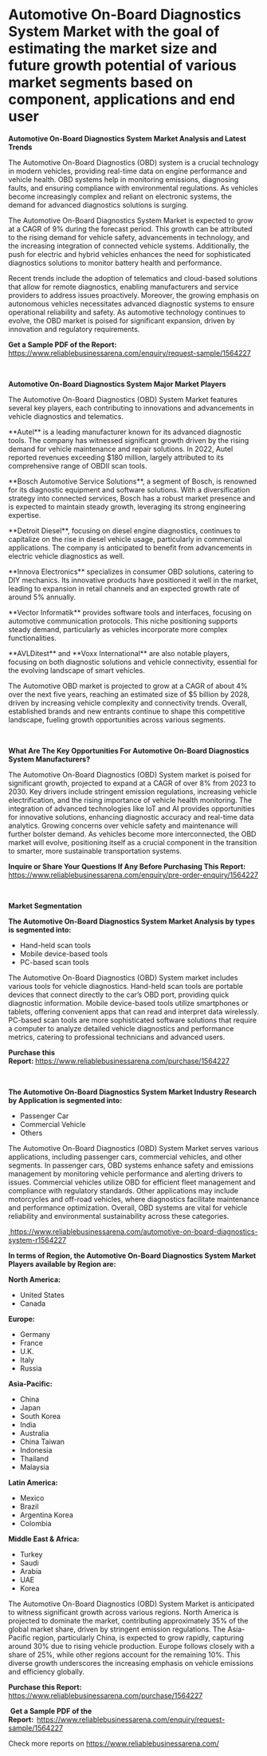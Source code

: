 <p><h1>Automotive On-Board Diagnostics System Market with the goal of estimating the market size and future growth potential of various market segments based on component, applications and end user</h1></p><p><strong>Automotive On-Board Diagnostics System Market Analysis and Latest Trends</strong></p>
<p><p>The Automotive On-Board Diagnostics (OBD) system is a crucial technology in modern vehicles, providing real-time data on engine performance and vehicle health. OBD systems help in monitoring emissions, diagnosing faults, and ensuring compliance with environmental regulations. As vehicles become increasingly complex and reliant on electronic systems, the demand for advanced diagnostics solutions is surging.</p><p>The Automotive On-Board Diagnostics System Market is expected to grow at a CAGR of 9% during the forecast period. This growth can be attributed to the rising demand for vehicle safety, advancements in technology, and the increasing integration of connected vehicle systems. Additionally, the push for electric and hybrid vehicles enhances the need for sophisticated diagnostics solutions to monitor battery health and performance.</p><p>Recent trends include the adoption of telematics and cloud-based solutions that allow for remote diagnostics, enabling manufacturers and service providers to address issues proactively. Moreover, the growing emphasis on autonomous vehicles necessitates advanced diagnostic systems to ensure operational reliability and safety. As automotive technology continues to evolve, the OBD market is poised for significant expansion, driven by innovation and regulatory requirements.</p></p>
<p><strong>Get a Sample PDF of the Report:&nbsp;</strong> <a href="https://www.reliablebusinessarena.com/enquiry/request-sample/1564227?utm_campaign=2724&utm_medium=2&utm_source=Github&utm_content=ia&utm_term=28022025&utm_id=automotive-on-board-diagnostics-system">https://www.reliablebusinessarena.com/enquiry/request-sample/1564227</a></p>
<p>&nbsp;</p>
<p><strong>Automotive On-Board Diagnostics System Major Market Players</strong></p>
<p><p>The Automotive On-Board Diagnostics (OBD) System Market features several key players, each contributing to innovations and advancements in vehicle diagnostics and telematics. </p><p>**Autel** is a leading manufacturer known for its advanced diagnostic tools. The company has witnessed significant growth driven by the rising demand for vehicle maintenance and repair solutions. In 2022, Autel reported revenues exceeding $180 million, largely attributed to its comprehensive range of OBDII scan tools.</p><p>**Bosch Automotive Service Solutions**, a segment of Bosch, is renowned for its diagnostic equipment and software solutions. With a diversification strategy into connected services, Bosch has a robust market presence and is expected to maintain steady growth, leveraging its strong engineering expertise.</p><p>**Detroit Diesel**, focusing on diesel engine diagnostics, continues to capitalize on the rise in diesel vehicle usage, particularly in commercial applications. The company is anticipated to benefit from advancements in electric vehicle diagnostics as well.</p><p>**Innova Electronics** specializes in consumer OBD solutions, catering to DIY mechanics. Its innovative products have positioned it well in the market, leading to expansion in retail channels and an expected growth rate of around 5% annually.</p><p>**Vector Informatik** provides software tools and interfaces, focusing on automotive communication protocols. This niche positioning supports steady demand, particularly as vehicles incorporate more complex functionalities.</p><p>**AVLDitest** and **Voxx International** are also notable players, focusing on both diagnostic solutions and vehicle connectivity, essential for the evolving landscape of smart vehicles.</p><p>The Automotive OBD market is projected to grow at a CAGR of about 4% over the next five years, reaching an estimated size of $5 billion by 2028, driven by increasing vehicle complexity and connectivity trends. Overall, established brands and new entrants continue to shape this competitive landscape, fueling growth opportunities across various segments.</p></p>
<p>&nbsp;</p>
<p><strong>What Are The Key Opportunities For Automotive On-Board Diagnostics System Manufacturers?</strong></p>
<p><p>The Automotive On-Board Diagnostics (OBD) System market is poised for significant growth, projected to expand at a CAGR of over 8% from 2023 to 2030. Key drivers include stringent emission regulations, increasing vehicle electrification, and the rising importance of vehicle health monitoring. The integration of advanced technologies like IoT and AI provides opportunities for innovative solutions, enhancing diagnostic accuracy and real-time data analytics. Growing concerns over vehicle safety and maintenance will further bolster demand. As vehicles become more interconnected, the OBD market will evolve, positioning itself as a crucial component in the transition to smarter, more sustainable transportation systems.</p></p>
<p><strong>Inquire or Share Your Questions If Any Before Purchasing This Report:</strong> <a href="https://www.reliablebusinessarena.com/enquiry/pre-order-enquiry/1564227?utm_campaign=2724&utm_medium=2&utm_source=Github&utm_content=ia&utm_term=28022025&utm_id=automotive-on-board-diagnostics-system">https://www.reliablebusinessarena.com/enquiry/pre-order-enquiry/1564227</a></p>
<p>&nbsp;</p>
<p><strong>Market Segmentation</strong></p>
<p><strong>The Automotive On-Board Diagnostics System Market Analysis by types is segmented into:</strong></p>
<p><ul><li>Hand-held scan tools</li><li>Mobile device-based tools</li><li>PC-based scan tools</li></ul></p>
<p><p>The Automotive On-Board Diagnostics (OBD) System market includes various tools for vehicle diagnostics. Hand-held scan tools are portable devices that connect directly to the car’s OBD port, providing quick diagnostic information. Mobile device-based tools utilize smartphones or tablets, offering convenient apps that can read and interpret data wirelessly. PC-based scan tools are more sophisticated software solutions that require a computer to analyze detailed vehicle diagnostics and performance metrics, catering to professional technicians and advanced users.</p></p>
<p><strong>Purchase this Report:&nbsp;</strong><a href="https://www.reliablebusinessarena.com/purchase/1564227?utm_campaign=2724&utm_medium=2&utm_source=Github&utm_content=ia&utm_term=28022025&utm_id=automotive-on-board-diagnostics-system">https://www.reliablebusinessarena.com/purchase/1564227</a></p>
<p>&nbsp;</p>
<p><strong>The Automotive On-Board Diagnostics System Market Industry Research by Application is segmented into:</strong></p>
<p><ul><li>Passenger Car</li><li>Commercial Vehicle</li><li>Others</li></ul></p>
<p><p>The Automotive On-Board Diagnostics (OBD) System Market serves various applications, including passenger cars, commercial vehicles, and other segments. In passenger cars, OBD systems enhance safety and emissions management by monitoring vehicle performance and alerting drivers to issues. Commercial vehicles utilize OBD for efficient fleet management and compliance with regulatory standards. Other applications may include motorcycles and off-road vehicles, where diagnostics facilitate maintenance and performance optimization. Overall, OBD systems are vital for vehicle reliability and environmental sustainability across these categories.</p></p>
<p><a href="https://www.reliablebusinessarena.com/automotive-on-board-diagnostics-system-r1564227?utm_campaign=2724&utm_medium=2&utm_source=Github&utm_content=ia&utm_term=28022025&utm_id=automotive-on-board-diagnostics-system">&nbsp;https://www.reliablebusinessarena.com/automotive-on-board-diagnostics-system-r1564227</a></p>
<p><strong>In terms of Region, the Automotive On-Board Diagnostics System Market Players available by Region are:</strong></p>
<p>
    <p> <strong> North America: </strong>
        <ul>
            <li>United States</li>
            <li>Canada</li>
        </ul>
        </p> 
    <p> <strong> Europe: </strong>
        <ul>
            <li>Germany</li>
            <li>France</li>
            <li>U.K.</li>
            <li>Italy</li>
            <li>Russia</li>
        </ul>
        </p> 
    <p> <strong> Asia-Pacific: </strong>
        <ul>
            <li>China</li>
            <li>Japan</li>
            <li>South Korea</li>
            <li>India</li>
            <li>Australia</li>
            <li>China Taiwan</li>
            <li>Indonesia</li>
            <li>Thailand</li>
            <li>Malaysia</li>
        </ul>
        </p> 
    <p> <strong> Latin America: </strong>
        <ul>
            <li>Mexico</li>
            <li>Brazil</li>
            <li>Argentina Korea</li>
            <li>Colombia</li>
        </ul>
        </p> 
    <p> <strong> Middle East & Africa: </strong>
        <ul>
            <li>Turkey</li>
            <li>Saudi</li>
            <li>Arabia</li>
            <li>UAE</li>
            <li>Korea</li>
        </ul>
    </p>
    </p>
<p><p>The Automotive On-Board Diagnostics (OBD) System Market is anticipated to witness significant growth across various regions. North America is projected to dominate the market, contributing approximately 35% of the global market share, driven by stringent emission regulations. The Asia-Pacific region, particularly China, is expected to grow rapidly, capturing around 30% due to rising vehicle production. Europe follows closely with a share of 25%, while other regions account for the remaining 10%. This diverse growth underscores the increasing emphasis on vehicle emissions and efficiency globally.</p></p>
<p><strong>Purchase this Report: </strong><a href="https://www.reliablebusinessarena.com/purchase/1564227?utm_campaign=2724&utm_medium=2&utm_source=Github&utm_content=ia&utm_term=28022025&utm_id=automotive-on-board-diagnostics-system">https://www.reliablebusinessarena.com/purchase/1564227</a></p>
<p>&nbsp;<strong>Get a Sample PDF of the Report:&nbsp;&nbsp;</strong><a href="https://www.reliablebusinessarena.com/enquiry/request-sample/1564227?utm_campaign=2724&utm_medium=2&utm_source=Github&utm_content=ia&utm_term=28022025&utm_id=automotive-on-board-diagnostics-system">https://www.reliablebusinessarena.com/enquiry/request-sample/1564227</a></p>
<p><strong></strong></p>
<p>Check more reports on <a href="https://www.reliablebusinessarena.com/?utm_campaign=2724&utm_medium=2&utm_source=Github&utm_content=ia&utm_term=28022025&utm_id=automotive-on-board-diagnostics-system">https://www.reliablebusinessarena.com/</a></p>